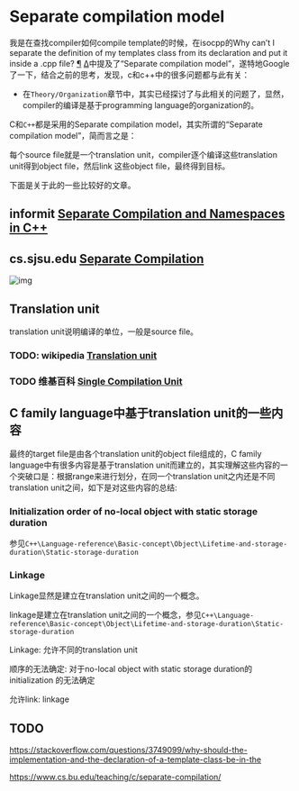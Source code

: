 # Separate compilation model



我是在查找compiler如何compile template的时候，在isocpp的Why can’t I separate the definition of my templates class from its declaration and put it inside a .cpp file? [¶](https://isocpp.org/wiki/faq/templates#templates-defn-vs-decl) [Δ](https://isocpp.org/wiki/faq/templates#)中提及了“Separate compilation model”，遂特地Google了一下，结合之前的思考，发现，c和c++中的很多问题都与此有关：

- 在`Theory/Organization`章节中，其实已经探讨了与此相关的问题了，显然，compiler的编译是基于programming language的organization的。

C和`C++`都是采用的Separate compilation model，其实所谓的“Separate compilation model”，简而言之是：

每个source file就是一个translation unit，compiler逐个编译这些translation unit得到object file，然后link 这些object file，最终得到目标。



下面是关于此的一些比较好的文章。

## informit [Separate Compilation and Namespaces in C++](https://www.informit.com/articles/article.aspx?p=26039)



## cs.sjsu.edu [Separate Compilation](http://www.cs.sjsu.edu/~pearce/modules/lectures/cpp/advanced/SeparateCompilation.htm)

![img](http://www.cs.sjsu.edu/~pearce/modules/lectures/cpp/advanced/SeparateCompilation_files/image004.gif)



## Translation unit

translation unit说明编译的单位，一般是source file。

### TODO: wikipedia [Translation unit](https://en.wikipedia.org/wiki/Translation_unit_(programming))

### TODO 维基百科 [Single Compilation Unit](https://en.wikipedia.org/wiki/Single_Compilation_Unit)





## C family language中基于translation unit的一些内容

最终的target file是由各个translation unit的object file组成的，C family language中有很多内容是基于translation unit而建立的，其实理解这些内容的一个突破口是：根据range来进行划分，在同一个translation unit之内还是不同translation unit之间，如下是对这些内容的总结: 

### Initialization order of no-local object with static storage duration

参见`C++\Language-reference\Basic-concept\Object\Lifetime-and-storage-duration\Static-storage-duration`

### Linkage

Linkage显然是建立在translation unit之间的一个概念。

linkage是建立在translation unit之间的一个概念，参见`C++\Language-reference\Basic-concept\Object\Lifetime-and-storage-duration\Static-storage-duration`

Linkage: 允许不同的translation unit

顺序的无法确定: 对于no-local object with static storage duration的initialization 的无法确定

允许link: linkage



## TODO 

https://stackoverflow.com/questions/3749099/why-should-the-implementation-and-the-declaration-of-a-template-class-be-in-the

https://www.cs.bu.edu/teaching/c/separate-compilation/



